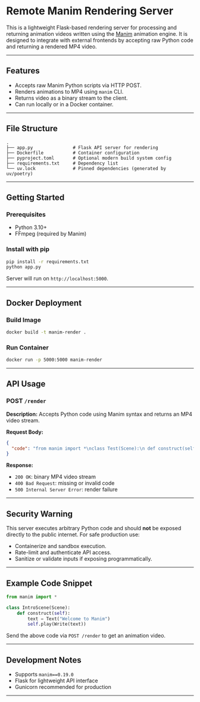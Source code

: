 # Remote Manim Rendering Server

This is a lightweight Flask-based rendering server for processing and returning animation videos written using the [Manim](https://www.manim.community/) animation engine. It is designed to integrate with external frontends by accepting raw Python code and returning a rendered MP4 video.

---

## Features

* Accepts raw Manim Python scripts via HTTP POST.
* Renders animations to MP4 using `manim` CLI.
* Returns video as a binary stream to the client.
* Can run locally or in a Docker container.

---

## File Structure

```
.
├── app.py               # Flask API server for rendering
├── Dockerfile           # Container configuration
├── pyproject.toml       # Optional modern build system config
├── requirements.txt     # Dependency list
└── uv.lock              # Pinned dependencies (generated by uv/poetry)
```

---

## Getting Started

### Prerequisites

* Python 3.10+
* FFmpeg (required by Manim)

### Install with pip

```bash
pip install -r requirements.txt
python app.py
```

Server will run on `http://localhost:5000`.

---

## Docker Deployment

### Build Image

```bash
docker build -t manim-render .
```

### Run Container

```bash
docker run -p 5000:5000 manim-render
```

---

## API Usage

### POST `/render`

**Description:** Accepts Python code using Manim syntax and returns an MP4 video stream.

**Request Body:**

```json
{
  "code": "from manim import *\nclass Test(Scene):\n def construct(self): self.play(Write(Text(\"Hello\")))"
}
```

**Response:**

* `200 OK`: binary MP4 video stream
* `400 Bad Request`: missing or invalid code
* `500 Internal Server Error`: render failure

---

## Security Warning

This server executes arbitrary Python code and should **not** be exposed directly to the public internet. For safe production use:

* Containerize and sandbox execution.
* Rate-limit and authenticate API access.
* Sanitize or validate inputs if exposing programmatically.

---

## Example Code Snippet

```python
from manim import *

class IntroScene(Scene):
    def construct(self):
        text = Text("Welcome to Manim")
        self.play(Write(text))
```

Send the above code via `POST /render` to get an animation video.

---

## Development Notes

* Supports `manim==0.19.0`
* Flask for lightweight API interface
* Gunicorn recommended for production

---
